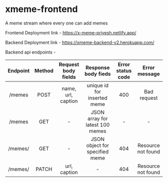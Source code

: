 # xmeme-frontend

A meme stream where every one can add memes

Frontend Deployment link - https://x-meme-priyesh.netlify.app/

Backend Deployment link - https://xmeme-backend-v2.herokuapp.com/

Backend api endpoints - 

|   Endpoint  | Method | Request body fields |       Response body fieds       | Error status code |    Error message   |
|:-----------:|:------:|:-------------------:|:-------------------------------:|:-----------------:|:------------------:|
|    /memes   |  POST  |  name, url, caption |   unique id for inserted meme   |        400        |     Bad request    |
|    /memes   |   GET  |          -          | JSON array for latest 100 memes |         -         |          -         |
| /memes/<id> |   GET  |          -          |  JSON object for specified meme |        404        | Resource not found |
| /memes/<id> |  PATCH |     url, caption    |                -                |        404        | Resource not found |
